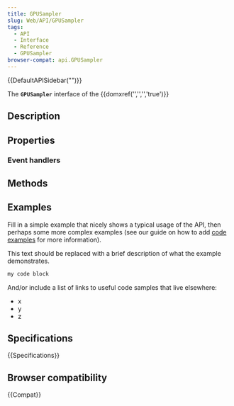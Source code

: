 ```yaml
---
title: GPUSampler
slug: Web/API/GPUSampler
tags:
  - API
  - Interface
  - Reference
  - GPUSampler
browser-compat: api.GPUSampler
---
```

{{DefaultAPISidebar("")}}

The **`GPUSampler`** interface of the {{domxref('','','','true')}} 

## Description

 

## Properties



### Event handlers



## Methods



## Examples

Fill in a simple example that nicely shows a typical usage of the API, then perhaps some more complex examples (see our guide on how to add [code examples](/en-US/docs/MDN/Contribute/Structures/Code_examples) for more information).

This text should be replaced with a brief description of what the example demonstrates.

```js
my code block
```

And/or include a list of links to useful code samples that live elsewhere:

*   x
*   y
*   z

## Specifications

{{Specifications}}

## Browser compatibility

{{Compat}}

